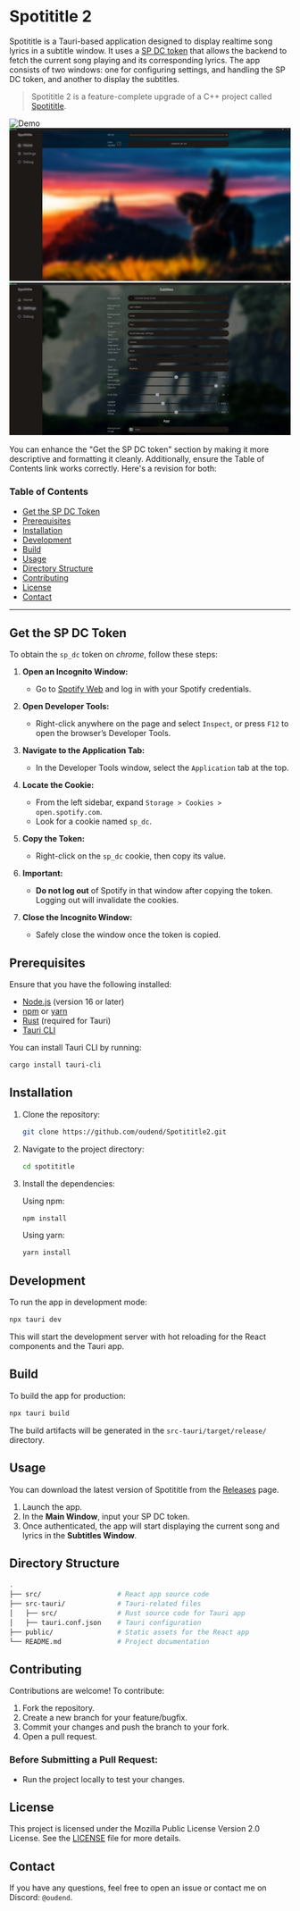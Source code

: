 # Spotititle 2

Spotititle is a Tauri-based application designed to display realtime song lyrics in a subtitle window. It uses a [SP DC token](#get-the-sp-dc-token) that allows the backend to fetch the current song playing and its corresponding lyrics. The app consists of two windows: one for configuring settings, and handling the SP DC token, and another to display the subtitles.

> Spotititle 2 is a feature-complete upgrade of a C++ project called [Spotititle](https://github.com/oudend/spotititle).

![Demo](./assets/images/demo.gif)
![Home](./assets/images/home.png)
![Settings](./assets/images/settings.png)

You can enhance the "Get the SP DC token" section by making it more descriptive and formatting it cleanly. Additionally, ensure the Table of Contents link works correctly. Here's a revision for both:

### Table of Contents

- [Get the SP DC Token](#get-the-sp-dc-token)
- [Prerequisites](#prerequisites)
- [Installation](#installation)
- [Development](#development)
- [Build](#build)
- [Usage](#usage)
- [Directory Structure](#directory-structure)
- [Contributing](#contributing)
- [License](#license)
- [Contact](#contact)

---

## Get the SP DC Token

To obtain the `sp_dc` token on _chrome_, follow these steps:

1. **Open an Incognito Window:**

   - Go to [Spotify Web](https://open.spotify.com) and log in with your Spotify credentials.

2. **Open Developer Tools:**

   - Right-click anywhere on the page and select `Inspect`, or press `F12` to open the browser’s Developer Tools.

3. **Navigate to the Application Tab:**

   - In the Developer Tools window, select the `Application` tab at the top.

4. **Locate the Cookie:**

   - From the left sidebar, expand `Storage > Cookies > open.spotify.com`.
   - Look for a cookie named `sp_dc`.

5. **Copy the Token:**

   - Right-click on the `sp_dc` cookie, then copy its value.

6. **Important:**
   - **Do not log out** of Spotify in that window after copying the token. Logging out will invalidate the cookies.
7. **Close the Incognito Window:**
   - Safely close the window once the token is copied.

## Prerequisites

Ensure that you have the following installed:

- [Node.js](https://nodejs.org/) (version 16 or later)
- [npm](https://www.npmjs.com/) or [yarn](https://yarnpkg.com/)
- [Rust](https://www.rust-lang.org/) (required for Tauri)
- [Tauri CLI](https://tauri.app/)

You can install Tauri CLI by running:

```bash
cargo install tauri-cli
```

## Installation

1. Clone the repository:

   ```bash
   git clone https://github.com/oudend/Spotititle2.git
   ```

2. Navigate to the project directory:

   ```bash
   cd spotititle
   ```

3. Install the dependencies:

   Using npm:

   ```bash
   npm install
   ```

   Using yarn:

   ```bash
   yarn install
   ```

## Development

To run the app in development mode:

```bash
npx tauri dev
```

This will start the development server with hot reloading for the React components and the Tauri app.

## Build

To build the app for production:

```bash
npx tauri build
```

The build artifacts will be generated in the `src-tauri/target/release/` directory.

## Usage

You can download the latest version of Spotititle from the [Releases](https://github.com/oudend/Spotititle2/releases) page.

1. Launch the app.
2. In the **Main Window**, input your SP DC token.
3. Once authenticated, the app will start displaying the current song and lyrics in the **Subtitles Window**.

## Directory Structure

```bash
.
├── src/                   # React app source code
├── src-tauri/             # Tauri-related files
│   ├── src/               # Rust source code for Tauri app
│   ├── tauri.conf.json    # Tauri configuration
├── public/                # Static assets for the React app
└── README.md              # Project documentation
```

## Contributing

Contributions are welcome! To contribute:

1. Fork the repository.
2. Create a new branch for your feature/bugfix.
3. Commit your changes and push the branch to your fork.
4. Open a pull request.

### Before Submitting a Pull Request:

- Run the project locally to test your changes.

## License

This project is licensed under the Mozilla Public License Version 2.0 License. See the [LICENSE](LICENSE) file for more details.

## Contact

If you have any questions, feel free to open an issue or contact me on Discord: `@oudend`.
